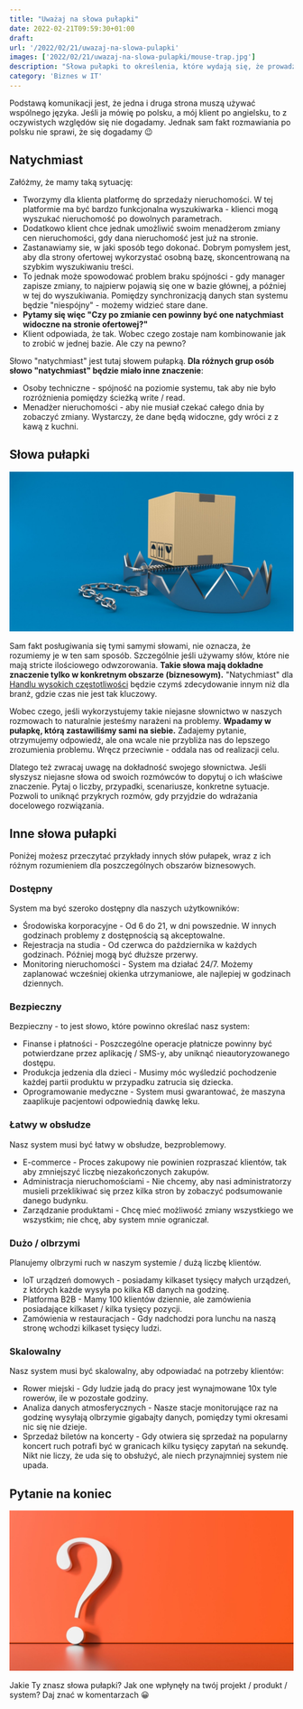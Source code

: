 ```yaml
---
title: "Uważaj na słowa pułapki"
date: 2022-02-21T09:59:30+01:00
draft: 
url: '/2022/02/21/uwazaj-na-slowa-pulapki'
images: ['2022/02/21/uwazaj-na-slowa-pulapki/mouse-trap.jpg']
description: "Słowa pułapki to określenia, które wydają się, że prowadzą nas do rozwiązania. W rzeczywistości jednak utrudniają nam zrozumienie problemu."
category: 'Biznes w IT'
---
```


Podstawą komunikacji jest, że jedna i druga strona muszą używać wspólnego języka. Jeśli ja mówię po polsku, a mój klient po angielsku, to z oczywistych względów się nie dogadamy. Jednak sam fakt rozmawiania po polsku nie sprawi, że się dogadamy 😉

## Natychmiast

Załóżmy, że mamy taką sytuację:

- Tworzymy dla klienta platformę do sprzedaży nieruchomości. W tej platformie ma być bardzo funkcjonalna wyszukiwarka - klienci mogą wyszukać nieruchomość po dowolnych parametrach.
- Dodatkowo klient chce jednak umożliwić swoim menadżerom zmiany cen nieruchomości, gdy dana nieruchomość jest już na stronie.
- Zastanawiamy sie, w jaki sposób tego dokonać. Dobrym pomysłem jest, aby dla strony ofertowej wykorzystać osobną bazę, skoncentrowaną na szybkim wyszukiwaniu treści.
- To jednak może spowodować problem braku spójności - gdy manager zapisze zmiany, to najpierw pojawią się one w bazie głównej, a później w tej do wyszukiwania. Pomiędzy synchronizacją danych stan systemu będzie "niespójny" - możemy widzieć stare dane.
- **Pytamy się więc "Czy po zmianie cen powinny być one natychmiast widoczne na stronie ofertowej?"**
- Klient odpowiada, że tak. Wobec czego zostaje nam kombinowanie jak to zrobić w jednej bazie. Ale czy na pewno?

Słowo "natychmiast" jest tutaj słowem pułapką. **Dla różnych grup osób słowo "natychmiast" będzie miało inne znaczenie**:

- Osoby techniczne - spójność na poziomie systemu, tak aby nie było rozróżnienia pomiędzy ścieżką write / read.
- Menadżer nieruchomości - aby nie musiał czekać całego dnia by zobaczyć zmiany. Wystarczy, że dane będą widoczne, gdy wróci z z kawą z kuchni.

## Słowa pułapki


[![](trap-box.jpg)](trap-box.jpg)

Sam fakt posługiwania się tymi samymi słowami, nie oznacza, że rozumiemy je w ten sam sposób. Szczególnie jeśli używamy słów, które nie mają stricte ilościowego odwzorowania. **Takie słowa mają dokładne znaczenie tylko w konkretnym obszarze (biznesowym).** "Natychmiast" dla [Handlu wysokich częstotliwości](https://pl.wikipedia.org/wiki/Handel_wysokich_cz%C4%99stotliwo%C5%9Bci) będzie czymś zdecydowanie innym niż dla branż, gdzie czas nie jest tak kluczowy.

Wobec czego, jeśli wykorzystujemy takie niejasne słownictwo w naszych rozmowach to naturalnie jesteśmy narażeni na problemy. **Wpadamy w pułapkę, którą zastawiliśmy sami na siebie.** Zadajemy pytanie, otrzymujemy odpowiedź, ale ona wcale nie przybliża nas do lepszego zrozumienia problemu. Wręcz przeciwnie - oddala nas od realizacji celu.

Dlatego też zwracaj uwagę na dokładność swojego słownictwa. Jeśli słyszysz niejasne słowa od swoich rozmówców to dopytuj o ich właściwe znaczenie. Pytaj o liczby, przypadki, scenariusze, konkretne sytuacje. Pozwoli to uniknąć przykrych rozmów, gdy przyjdzie do wdrażania docelowego rozwiązania.

## Inne słowa pułapki

Poniżej możesz przeczytać przykłady innych słów pułapek, wraz z ich różnym rozumieniem dla poszczególnych obszarów biznesowych.

### Dostępny

System ma być szeroko dostępny dla naszych użytkowników:

- Środowiska korporacyjne - Od 6 do 21, w dni powszednie. W innych godzinach problemy z dostępnością są akceptowalne.
- Rejestracja na studia - Od czerwca do października w każdych godzinach. Później mogą być dłuższe przerwy.
- Monitoring nieruchomości - System ma działać 24/7. Możemy zaplanować wcześniej okienka utrzymaniowe, ale najlepiej w godzinach dziennych.

### Bezpieczny

Bezpieczny - to jest słowo, które powinno określać nasz system:

- Finanse i płatności - Poszczególne operacje płatnicze powinny być potwierdzane przez aplikację / SMS-y, aby uniknąć nieautoryzowanego dostępu.
- Produkcja jedzenia dla dzieci - Musimy móc wyśledzić pochodzenie każdej partii produktu w przypadku zatrucia się dziecka.
- Oprogramowanie medyczne - System musi gwarantować, że maszyna zaaplikuje pacjentowi odpowiednią dawkę leku.

### Łatwy w obsłudze

Nasz system musi być łatwy w obsłudze, bezproblemowy.

- E-commerce - Proces zakupowy nie powinien rozpraszać klientów, tak aby zmniejszyć liczbę niezakończonych zakupów.
- Administracja nieruchomościami - Nie chcemy, aby nasi administratorzy musieli przeklikiwać się przez kilka stron by zobaczyć podsumowanie danego budynku.
- Zarządzanie produktami - Chcę mieć możliwość zmiany wszystkiego we wszystkim; nie chcę, aby system mnie ograniczał.

### Dużo / olbrzymi

Planujemy olbrzymi ruch w naszym systemie / dużą liczbę klientów.

- IoT urządzeń domowych - posiadamy kilkaset tysięcy małych urządzeń, z których każde wysyła po kilka KB danych na godzinę. 
- Platforma B2B - Mamy 100 klientów dziennie, ale zamówienia posiadające kilkaset / kilka tysięcy pozycji.
- Zamówienia w restauracjach - Gdy nadchodzi pora lunchu na naszą stronę wchodzi kilkaset tysięcy ludzi.

### Skalowalny

Nasz system musi być skalowalny, aby odpowiadać na potrzeby klientów:

- Rower miejski - Gdy ludzie jadą do pracy jest wynajmowane 10x tyle rowerów, ile w pozostałe godziny. 
- Analiza danych atmosferycznych - Nasze stacje monitorujące raz na godzinę wysyłają olbrzymie gigabajty danych, pomiędzy tymi okresami nic się nie dzieje.
- Sprzedaż biletów na koncerty - Gdy otwiera się sprzedaż na popularny koncert ruch potrafi być w granicach kilku tysięcy zapytań na sekundę. Nikt nie liczy, że uda się to obsłużyć, ale niech przynajmniej system nie upada.

## Pytanie na koniec


[![](question-mark.jpg)](question-mark.jpg)

Jakie Ty znasz słowa pułapki? Jak one wpłynęły na twój projekt / produkt / system? Daj znać w komentarzach 😀